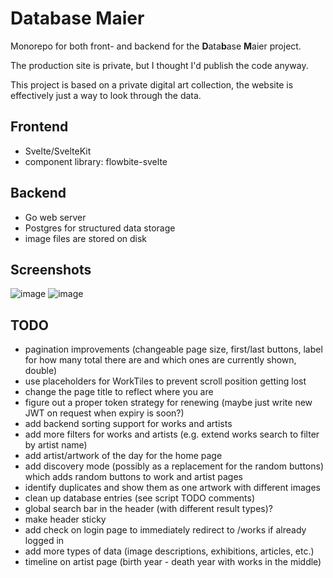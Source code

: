 # Database Maier

Monorepo for both front- and backend for the **D**ata**b**ase **M**aier project.

The production site is private, but I thought I'd publish the code anyway.

This project is based on a private digital art collection, the website is effectively just a way to look through the data.

## Frontend

- Svelte/SvelteKit
- component library: flowbite-svelte

## Backend

- Go web server
- Postgres for structured data storage
- image files are stored on disk

## Screenshots

![image](https://github.com/davidbmaier/dbm/assets/17618532/275463fa-0cb7-4c3c-b2b9-341439ffe9ac)
![image](https://github.com/davidbmaier/dbm/assets/17618532/50ba9177-9ac7-4ea2-b14a-230826f65445)

## TODO

- pagination improvements (changeable page size, first/last buttons, label for how many total there are and which ones are currently shown, double)
- use placeholders for WorkTiles to prevent scroll position getting lost
- change the page title to reflect where you are
- figure out a proper token strategy for renewing (maybe just write new JWT on request when expiry is soon?)
- add backend sorting support for works and artists
- add more filters for works and artists (e.g. extend works search to filter by artist name)
- add artist/artwork of the day for the home page
- add discovery mode (possibly as a replacement for the random buttons) which adds random buttons to work and artist pages
- identify duplicates and show them as one artwork with different images
- clean up database entries (see script TODO comments)
- global search bar in the header (with different result types)?
- make header sticky
- add check on login page to immediately redirect to /works if already logged in
- add more types of data (image descriptions, exhibitions, articles, etc.)
- timeline on artist page (birth year - death year with works in the middle)
